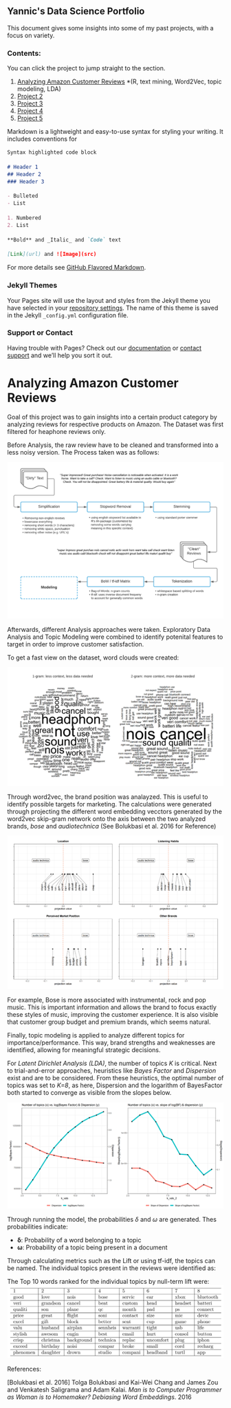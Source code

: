## Yannic's Data Science Portfolio

This document gives some insights into some of my past projects, with a focus on variety.

### Contents:
You can click the project to jump straight to the section.

1. [Analyzing Amazon Customer Reviews](#p1_link) *(R, text mining, Word2Vec, topic modeling, LDA)  
2. [Project 2](#p2_link) 
3. [Project 3](#p3_link) 
4. [Project 4](#p4_link) 
5. [Project 5](#p5_link) 

Markdown is a lightweight and easy-to-use syntax for styling your writing. It includes conventions for

```markdown
Syntax highlighted code block

# Header 1
## Header 2
### Header 3

- Bulleted
- List

1. Numbered
2. List

**Bold** and _Italic_ and `Code` text

[Link](url) and ![Image](src)
```

For more details see [GitHub Flavored Markdown](https://guides.github.com/features/mastering-markdown/).

### Jekyll Themes

Your Pages site will use the layout and styles from the Jekyll theme you have selected in your [repository settings](https://github.com/YannicP/PersonalPortfolio/settings/pages). The name of this theme is saved in the Jekyll `_config.yml` configuration file.

### Support or Contact

Having trouble with Pages? Check out our [documentation](https://docs.github.com/categories/github-pages-basics/) or [contact support](https://support.github.com/contact) and we’ll help you sort it out.



# <a name="p1_link"></a> Analyzing Amazon Customer Reviews

Goal of this project was to gain insights into a certain product category by analyzing reviews for respective products on Amazon. The Dataset was first filtered for heaphone reviews only. 

Before Analysis, the raw review have to be cleaned and transformed into a less noisy version. The Process taken was as follows:

![Diagram1](images/Amazon/preprocessing_diagram.png)

Afterwards, different Analysis approaches were taken. Exploratory Data Analysis and Topic Modeling were combined to identify potenital features to target in order to improve customer satisfaction.

To get a fast view on the dataset, word clouds were created:

![Diagram2](images/Amazon/ngrams.png)

Through word2vec, the brand position was analayzed. This is useful to identify possible targets for marketing. The calculations were generated through projecting the different word embedding vecctors generated by the word2vec skip-gram network onto the axis between the two analyzed brands, *bose* and *audiotechnica* (See Bolukbasi et al. 2016 for Reference)

![Diagram3](images/Amazon/brand_positioning.png)

For example, Bose is more associated with instrumental, rock and pop music. This is important information and allows the brand to focus exactly these styles of music, improving the customer experience. It is also visible that customer group budget and premium brands, which seems natural.

Finally, topic modeling is applied to analyze different topics for importance/performance. This way, brand strengths and weaknesses are identified, allowing for meaningful strategic decisions.

For *Latent Dirichlet Analysis (LDA)*, the number of topics *K* is critical. Next to trial-and-error approaches, heuristics like *Bayes Factor* and *Dispersion* exist and are to be considered. From these heuristics, the optimal number of topics was set to *K=8*, as here, Dispersion and the logarithm of BayesFactor both started to converge as visible from the slopes below.

![Diagram3](images/Amazon/bayes_factor_dispersion.png)

Through running the model, the probabilities *δ* and *ω* are generated. Thes probabilities indicate:

- __δ__: Probability of a word belonging to a topic
- __ω__: Probability of a topic being present in a document

Through calculating metrics such as the Lift or using tf-idf, the topics can be named. The individual topics present in the reviews were identified as:

The Top 10 words ranked for the individual topics by null-term lift were:
<img src="/images/Amazon/wordsrankedbylift.png" width="1000">


References:

[Bolukbasi et al. 2016] Tolga Bolukbasi and Kai-Wei Chang and James Zou and Venkatesh Saligrama and Adam Kalai. *Man is to Computer Programmer as Woman is to Homemaker? Debiasing Word Embeddings*. 2016
